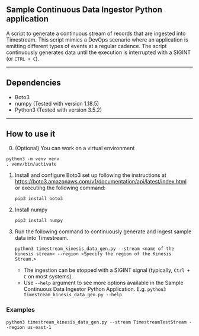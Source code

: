 ## Sample Continuous Data Ingestor Python application

A script to generate a continuous stream of records that are ingested into Timestream. This script mimics a DevOps scenario where an application is emitting different types of events at a regular cadence. The script continuously generates data until the execution is interrupted with a SIGINT (or `CTRL + C`).

--- 
## Dependencies
- Boto3
- numpy (Tested with version 1.18.5)
- Python3 (Tested with version 3.5.2)

----
## How to use it

0. (Optional) You can work on a virtual environment
```
python3 -m venv venv
. venv/bin/activate
```

1. Install and configure Boto3 set up following the instructions at https://boto3.amazonaws.com/v1/documentation/api/latest/index.html or executing the following command:
	```
	pip3 install boto3
	```

1. Install numpy 
	```
	pip3 install numpy
	```

1. Run the following command to continuously generate and ingest sample data into Timestream. 
   
    ```    
    python3 timestream_kinesis_data_gen.py --stream <name of the kinesis stream> --region <Specify the region of the Kinesis Stream.> 
    ```
    
    - The ingestion can be stopped with a SIGINT signal (typically, `Ctrl + C` on most systems).
    - Use `--help` argument to see more options available in the Sample Continuous Data Ingestor Python Application.
     E.g. ```python3 timestream_kinesis_data_gen.py --help```
    
### Examples

```
python3 timestream_kinesis_data_gen.py --stream TimestreamTestStream --region us-east-1
```




